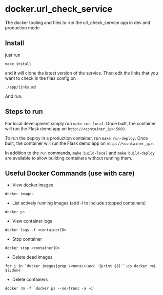 # docker.url_check_service

The docker tooling and files to run the url_check_service app in dev and production mode

## Install

just run

    make install

and it will clone the latest version of the service.
Then edit the links that you want to check in the files config on

    ./app/links.md

And run.

## Steps to run

For local development simply run `make run-local`. Once built, the container will run the Flask demo app on `http://<container_ip>:5000`.

To run the deploy in a production container, run `make run-deploy`. Once built, the container will run the Flask demo app on `http://<container_ip>`.

In addition to the `run` commands, `make build-local` and `make build-deploy` are available to allow building containers without running them.


## Useful Docker Commands (use with care)

- View docker images
```
docker images
```
- List actively running images (add -l to include stopped containers)
```
docker ps
```
- View container logs
```
docker logs -f <containerID>
```
- Stop container
```
docker stop <containerID>
```
- Delete dead images
```
for i in `docker images|grep \<none\>|awk '{print $3}'`;do docker rmi $i;done
```
- Delete containers
```
docker rm -f `docker ps --no-trunc -a -q`
```
